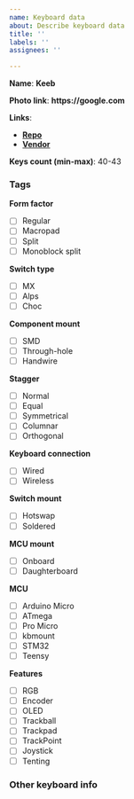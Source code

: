 ```yaml
---
name: Keyboard data
about: Describe keyboard data
title: ''
labels: ''
assignees: ''

---
```


**Name**: __Keeb__

**Photo link**: __https://google.com__

**Links**:
  - [__Repo__](https://google.com)
  - [__Vendor__](https://google.com)

**Keys count (min-max)**: 40-43

### Tags
**Form factor**
- [ ] Regular
- [ ] Macropad
- [ ] Split
- [ ] Monoblock split

**Switch type**
- [ ] MX
- [ ] Alps
- [ ] Choc

**Component mount**
- [ ] SMD
- [ ] Through-hole
- [ ] Handwire

**Stagger**
- [ ] Normal
- [ ] Equal
- [ ] Symmetrical
- [ ] Columnar
- [ ] Orthogonal

**Keyboard connection**
- [ ] Wired
- [ ] Wireless

**Switch mount**
- [ ] Hotswap
- [ ] Soldered

**MCU mount**
- [ ] Onboard
- [ ] Daughterboard

**MCU**
- [ ] Arduino Micro
- [ ] ATmega
- [ ] Pro Micro
- [ ] kbmount
- [ ] STM32
- [ ] Teensy

**Features**
- [ ] RGB
- [ ] Encoder
- [ ] OLED
- [ ] Trackball
- [ ] Trackpad
- [ ] TrackPoint
- [ ] Joystick
- [ ] Tenting

### Other keyboard info

